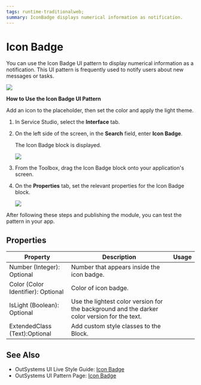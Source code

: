 ```yaml
---
tags: runtime-traditionalweb; 
summary: IconBadge displays numerical information as notification.
---
```


# Icon Badge

You can use the Icon Badge UI pattern to display numerical information as a notification. This UI pattern is frequently used to notify users about new messages or tasks.

![](<images/iconbadge-image-1.png>)


**How to Use the Icon Badge UI Pattern**

Add an icon to the placeholder, then set the color and apply the light theme.

1. In Service Studio, select the **Interface** tab.
1. On the left side of the screen, in the **Search** field, enter **Icon Badge**.

    The Icon Badge block is displayed.

    ![](<images/iconbadge-image-3.png>)

1. From the Toolbox, drag the Icon Badge block onto your application's screen. 

1. On the **Properties** tab, set the relevant properties for the Icon Badge block.

    ![](<images/iconbadge-image-4.png>)
    
After following these steps and publishing the module, you can test the pattern in your app.

## Properties

| **Property** |  **Description** |  **Usage** |
|---|---|---|
| Number (Integer): Optional  |  Number that appears inside the icon badge. |
| Color (Color Identifier): Optional  |  Color of icon badge. | 
| IsLight (Boolean): Optional|  Use the lightest color version for the background and the darker color version for the text. |
| ExtendedClass (Text):Optional  |  Add custom style classes to the Block. |


## See Also
* OutSystems UI Live Style Guide: [Icon Badge](https://outsystemsui.outsystems.com/WebStyleGuidePreview/IconBadge.aspx)
* OutSystems UI Pattern Page: [Icon Badge](https://outsystemsui.outsystems.com/OutSystemsUIWebsite/PatternDetail?PatternId=43)